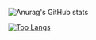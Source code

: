 <!---
CshardZ/CshardZ is a ✨ special ✨ repository because its `README.md` (this file) appears on your GitHub profile.
You can click the Preview link to take a look at your changes.
--->

![Anurag's GitHub stats](https://github-readme-stats.vercel.app/api?username=CshardZ&theme=green&show_icons=true)

[![Top Langs](https://github-readme-stats.vercel.app/api/top-langs/?username=CshardZ)](https://github.com/CshardZ/github-readme-stats)
